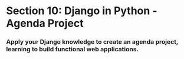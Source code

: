 # Section 10: Django in Python - Agenda Project
### Apply your Django knowledge to create an agenda project, learning to build functional web applications.